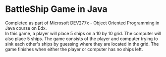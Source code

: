 # BattleShip Game in Java

Completed as part of Microsoft DEV277x - Object Oriented Programming in Java course on Edx.<br>
In this game, a player will place 5 ships on a 10 by 10 grid.
The computer will also place 5 ships.
The game consists of the player and computer trying to sink each other's ships by guessing where they are located in the grid.
The game finishes when either the player or computer has no ships left.
